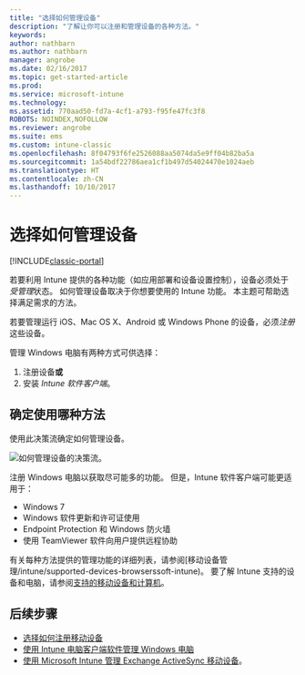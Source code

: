 ```yaml
---
title: "选择如何管理设备"
description: "了解让你可以注册和管理设备的各种方法。"
keywords: 
author: nathbarn
ms.author: nathbarn
manager: angrobe
ms.date: 02/16/2017
ms.topic: get-started-article
ms.prod: 
ms.service: microsoft-intune
ms.technology: 
ms.assetid: 770aad50-fd7a-4cf1-a793-f95fe47fc3f8
ROBOTS: NOINDEX,NOFOLLOW
ms.reviewer: angrobe
ms.suite: ems
ms.custom: intune-classic
ms.openlocfilehash: 8f04793f6fe2526088aa5074da5e9ff04b82ba5a
ms.sourcegitcommit: 1a54bdf22786aea1cf1b497d54024470e1024aeb
ms.translationtype: HT
ms.contentlocale: zh-CN
ms.lasthandoff: 10/10/2017
---
```

# <a name="choose-how-to-manage-devices"></a>选择如何管理设备

[!INCLUDE[classic-portal](../includes/classic-portal.md)]

若要利用 Intune 提供的各种功能（如应用部署和设备设置控制），设备必须处于*受管理*状态。 如何管理设备取决于你想要使用的 Intune 功能。 本主题可帮助选择满足需求的方法。

若要管理运行 iOS、Mac OS X、Android 或 Windows Phone 的设备，必须*注册*这些设备。

管理 Windows 电脑有两种方式可供选择：

1. 注册设备**或**
2. 安装 *Intune 软件客户端*。

## <a name="decide-which-method-to-use"></a>确定使用哪种方法
使用此决策流确定如何管理设备。

![如何管理设备的决策流。](./media/choose-manage-method.png)

注册 Windows 电脑以获取尽可能多的功能。 但是，Intune 软件客户端可能更适用于：

- Windows 7
- Windows 软件更新和许可证使用
- Endpoint Protection 和 Windows 防火墙
- 使用 TeamViewer 软件向用户提供远程协助

有关每种方法提供的管理功能的详细列表，请参阅[移动设备管理/intune/supported-devices-browserssoft-intune)。
要了解 Intune 支持的设备和电脑，请参阅[支持的移动设备和计算机](/intune/supported-devices-browsers#intune-supported-devices)。

## <a name="next-steps"></a>后续步骤

- [选择如何注册移动设备](/intune-classic/get-started/choose-how-to-enroll-devices1)
- [使用 Intune 电脑客户端软件管理 Windows 电脑](/intune-classic/deploy-use/manage-windows-pcs-with-microsoft-intune)
- [使用 Microsoft Intune 管理 Exchange ActiveSync 移动设备](/intune-classic/deploy-use/mobile-device-management-with-exchange-activesync-and-microsoft-intune)。
